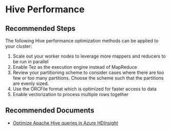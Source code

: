 <properties
    pageTitle="Azure HDInsights: My hive queries are really slow"
    description="My hive queries are really slow"
    service="microsoft.hdinsight"
    resource="clusters"
    authors="bharathsreenivas"
    ms.author="bharathb, jaserano"
    displayOrder=""
    selfHelpType="generic"
    supportTopicIds="32636458"
    resourceTags=""
    productPesIds="15078"
    cloudEnvironments="public,MoonCake"
    articleId="913102d6-193a-48b4-b259-64fd4927379e"
/>

# Hive Performance

## **Recommended Steps**

The following Hive performance optimization methods can be applied to your cluster:

 1. Scale out your worker nodes to leverage more mappers and reducers to be run in parallel
 2. Enable Tez as the execution engine instead of MapReduce
 3. Review your partitioning scheme to consider cases where there are too few or too many partitions. Choose the scheme such that the partitions are evenly sized.
 4. Use the ORCFile format which is optimized for faster access to data
 5. Enable vectorization to process multiple rows together

## **Recommended Documents**

* [Optimize Apache Hive queries in Azure HDInsight](https://docs.microsoft.com/azure/hdinsight/hdinsight-hadoop-optimize-hive-query)
